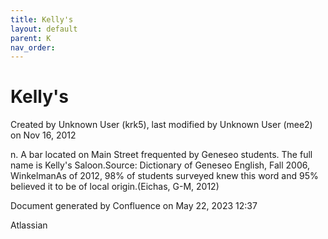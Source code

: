 ```yaml
---
title: Kelly's
layout: default
parent: K
nav_order:
---
```


# Kelly's

Created by  Unknown User (krk5), last modified by  Unknown User (mee2) on Nov 16, 2012

n. A bar located on Main Street frequented by Geneseo students. The full name is Kelly's Saloon.Source: Dictionary of Geneseo English, Fall 2006, WinkelmanAs of 2012, 98% of students surveyed knew this word and 95% believed it to be of local origin.(Eichas, G-M, 2012) 

Document generated by Confluence on May 22, 2023 12:37

Atlassian
